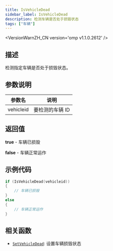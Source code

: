 ```yaml
---
title: IsVehicleDead
sidebar_label: IsVehicleDead
description: 检测车辆是否处于损毁状态
tags: ["车辆"]
---
```


<VersionWarnZH_CN version='omp v1.1.0.2612' />

## 描述

检测指定车辆是否处于损毁状态。

## 参数说明

| 参数名    | 说明            |
| --------- | --------------- |
| vehicleid | 要检测的车辆 ID |

## 返回值

**true** - 车辆已损毁

**false** - 车辆正常运作

## 示例代码

```c
if (IsVehicleDead(vehicleid))
{
    // 车辆已损毁
}
else
{
    // 车辆正常运作
}
```

## 相关函数

- [`SetVehicleDead`](SetVehicleDead): 设置车辆损毁状态
